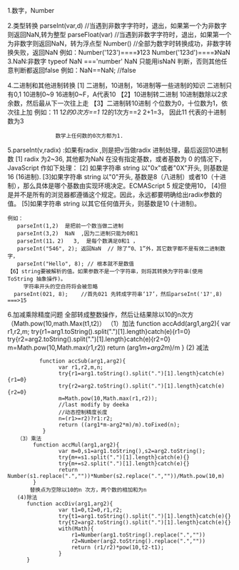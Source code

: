 1.数字，Number

2.类型转换
  parseInt(var,d)  //当遇到非数字字符时，退出，如果第一个为非数字则返回NaN,转为整型
  parseFloat(var)  //当遇到非数字字符时，退出，如果第一个为非数字则返回NaN，转为浮点型
  Number()     //全部为数字时转换成功，非数字转换失败，返回NaN
     例如：Number('123')====》123
           Number('123d')====》NaN
3.NaN:非数字
   typeof NaN ==='number'
   NaN 只能用isNaN 判断，否则其他任意判断都返回false
   例如：NaN==NaN;  //false

4.二进制和其他进制转换
    [1]  二进制，10进制，16进制等一些进制的知识
                 二进制只有0,1
                 10进制0~9
                 16进制0~F，A代表10
    【2】10进制转二进制
             10进制数除以2求余数，然后最从下一次往上走
    【3】二进制转10进制
                  个位数为0，十位数为1，依次往上加
                  例如：11
                    1*2的0次方==1
                    1*2的1次方==2
                    2+1=3，  因此11  代表的十进制数为3

                   数学上任何数的0次方都为1.

5.parseInt(v,radix)  :如果有radix ,则是把v当做radix 进制处理，最后返回10进制数
   [1] radix  为2~36,  其他都为NaN
   在没有指定基数，或者基数为 0 的情况下，JavaScript 作如下处理：
   [2] 如果字符串 string 以"0x"或者"0X"开头, 则基数是16 (16进制).
   [3]如果字符串 string 以"0"开头, 基数是8（八进制）或者10（十进制），那么具体是哪个基数由实现环境决定。ECMAScript 5 规定使用10，
   [4]但是并不是所有的浏览器都遵循这个规定。因此，永远都要明确给出radix参数的值。
   [5]如果字符串 string 以其它任何值开头，则基数是10 (十进制)。

    例如：
       parseInt(1,2)  是把前一个数当做二进制
       parseInt(3,2)  NaN  ,因为二进制只能为0和1
       parseInt(11，2)   3,  是每个数满足0和1 ，
       parseInt("546", 2); 返回NaN  // 除了“0、1”外，其它数字都不是有效二进制数字，
       parseInt("Hello", 8); // 根本就不是数值
    【6】string要被解析的值。如果参数不是一个字符串，则将其转换为字符串(使用  ToString 抽象操作)。
         字符串开头的空白符将会被忽略
      parseInt(021, 8);    //首先021 先转成字符串‘17’，然后parseInt('17',8)  ===>15

6.加减乘除精度问题
   全部转成整数操作，然后让结果除以10的n次方（Math.pow(10,math.Max(t1,t2)）
         （1）加法
              function accAdd(arg1,arg2){
                    var r1,r2,m;
                    try{r1=arg1.toString().split(".")[1].length}catch(e){r1=0}
                    try{r2=arg2.toString().split(".")[1].length}catch(e){r2=0}
                    m=Math.pow(10,Math.max(r1,r2))
                    return (arg1*m+arg2*m)/m
  	           }
         (2) 减法

              function accSub(arg1,arg2){
                    var r1,r2,m,n;
                    try{r1=arg1.toString().split(".")[1].length}catch(e){r1=0}
                    try{r2=arg2.toString().split(".")[1].length}catch(e){r2=0}
                    m=Math.pow(10,Math.max(r1,r2));
                    //last modify by deeka
                    //动态控制精度长度
                    n=(r1>=r2)?r1:r2;
                    return ((arg1*m-arg2*m)/m).toFixed(n);
  	           }
       （3）乘法
            function accMul(arg1,arg2){
                    var m=0,s1=arg1.toString(),s2=arg2.toString();
                    try{m+=s1.split(".")[1].length}catch(e){}
                    try{m+=s2.split(".")[1].length}catch(e){}
                    return Number(s1.replace(".",""))*Number(s2.replace(".",""))/Math.pow(10,m)
  	        }
           替换点为空除以10的n 次方，两个数的相加和为n
       (4)除法
          function accDiv(arg1,arg2){
                    var t1=0,t2=0,r1,r2;
                    try{t1=arg1.toString().split(".")[1].length}catch(e){}
                    try{t2=arg2.toString().split(".")[1].length}catch(e){}
                    with(Math){
                        r1=Number(arg1.toString().replace(".",""))
                        r2=Number(arg2.toString().replace(".",""))
                        return (r1/r2)*pow(10,t2-t1);
                    }
  	      }